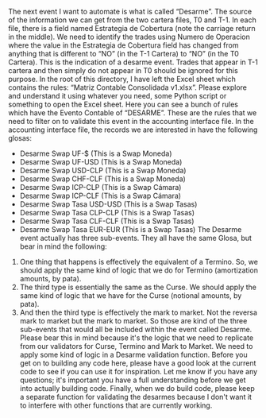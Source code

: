 The next event I want to automate is what is called “Desarme”. The source of the information we can get from the two cartera files, T0 and T-1. In each file, there is a field named Estrategia
de Cobertura (note the carriage return in the middle).
We need to identify the trades using Numero de Operacion where the value in the Estrategia de Cobertura field has changed from anything that is different to “NO” (in the T-1 Cartera) to “NO” (in the T0 Cartera). This is the indication of a desarme event. Trades that appear in T-1 cartera and then simply do not appear in T0 should be ignored for this purpose.
In the root of this directory, I have left the Excel sheet which contains the rules: “Matriz Contable Consolidada v1.xlsx”. Please explore and understand it using whatever you need, some Python script or something to open the Excel sheet. Here you can see a bunch of rules which have the Evento Contable of “DESARME”. These are the rules that we need to filter on to validate this event in the accounting interface file.
In the accounting interface file, the records we are interested in have the following glosas:
-	Desarme Swap UF-$ (This is a Swap Moneda)
-	Desarme Swap UF-USD (This is a Swap Moneda)
-	Desarme Swap USD-CLP (This is a Swap Moneda)
-	Desarme Swap CHF-CLF (This is a Swap Moneda)
-	Desarme Swap ICP-CLP (This is a Swap Cámara)
-	Desarme Swap ICP-CLF (This is a Swap Cámara)
-	Desarme Swap Tasa USD-USD (This is a Swap Tasas)
-	Desarme Swap Tasa CLP-CLP (This is a Swap Tasas)
-	Desarme Swap Tasa CLF-CLF (This is a Swap Tasas)
-	Desarme Swap Tasa EUR-EUR (This is a Swap Tasas)
The Desarme event actually has three sub-events. They all have the same Glosa, but bear in mind the following: 
1.	One thing that happens is effectively the equivalent of a Termino. So, we should apply the same kind of logic that we do for Termino (amortization amounts, by pata).
2.	The third type is essentially the same as the Curse. We should apply the same kind of logic that we have for the Curse (notional amounts, by pata).
3.	And then the third type is effectively the mark to market. Not the reversa mark to market but the mark to market.
So those are kind of the three sub-events that would all be included within the event called Desarme. Please bear this in mind because it's the logic that we need to replicate from our validators for Curse, Termino and Mark to Market. We need to apply some kind of logic in a Desarme validation function. 
Before you get on to building any code here, please have a good look at the current code to see if you can use it for inspiration. Let me know if you have any questions; it's important you have a full understanding before we get into actually building code. Finally, when we do build code, please keep a separate function for validating the desarmes because I don't want it to interfere with other functions that are currently working.

